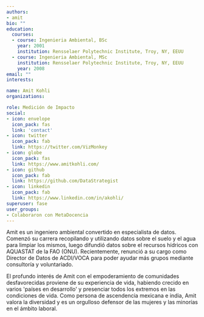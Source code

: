 ```yaml
---
authors:
- amit
bio: ""
education:
  courses:
  - course: Ingenieria Ambiental, BSc
    year: 2001
    institution: Rensselaer Polytechnic Institute, Troy, NY, EEUU
  - course: Ingenieria Ambiental, MSc
    institution: Rensselaer Polytechnic Institute, Troy, NY, EEUU
    year: 2008
email: ""
interests:

name: Amit Kohli
organizations:

role: Medición de Impacto
social:
- icon: envelope
  icon_pack: fas
  link: 'contact'
- icon: twitter
  icon_pack: fab
  link: https://twitter.com/VizMonkey
- icon: globe
  icon_pack: fas
  link: https://www.amitkohli.com/  
- icon: github
  icon_pack: fab
  link: https://github.com/DataStrategist
- icon: linkedin
  icon_pack: fab
  link: https://www.linkedin.com/in/akohli/
superuser: fase
user_groups:
- Colaboraron con MetaDocencia
---
```


Amit es un ingeniero ambiental convertido en especialista de datos. Comenzó su carrera recopilando y utilizando datos sobre el suelo y el agua para limpiar los mismos, luego difundió datos sobre el recursos hídricos con AQUASTAT de la FAO (ONU). Recientemente, renunció a su cargo como Director de Datos de ACDI/VOCA para poder ayudar más grupos mediante consultoría y voluntariado.

El profundo interés de Amit con el empoderamiento de comunidades desfavorecidas proviene de su experiencia de vida, habiendo crecido en varios 'países en desarrollo' y presenciar todos los extremos en las condiciones de vida. Como persona de ascendencia mexicana e india, Amit valora la diversidad y es un orgulloso defensor de las mujeres y las minorías en el ámbito laboral.
